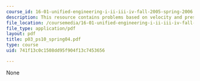 ```yaml
---
course_id: 16-01-unified-engineering-i-ii-iii-iv-fall-2005-spring-2006
description: This resource contains problems based on velocity and pressure.
file_location: /coursemedia/16-01-unified-engineering-i-ii-iii-iv-fall-2005-spring-2006/741f13c0c1508dd95f904f13c7453656_p03_ps10_spring04.pdf
file_type: application/pdf
layout: pdf
title: p03_ps10_spring04.pdf
type: course
uid: 741f13c0c1508dd95f904f13c7453656

---
```

None